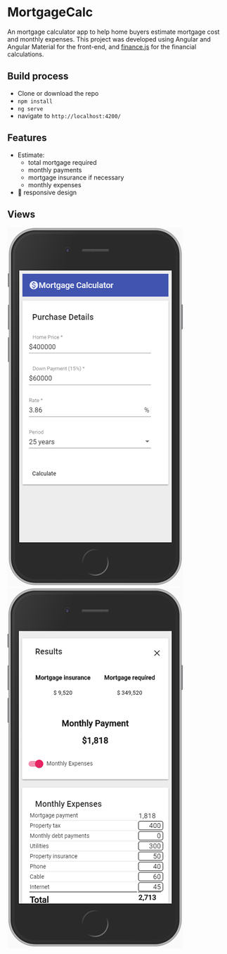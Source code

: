 # MortgageCalc

An mortgage calculator app to help home buyers estimate mortgage cost and monthly expenses. This project was developed using Angular and Angular Material for the front-end, and [finance.js](https://github.com/essamjoubori/finance.js) for the financial calculations.



## Build process

 - Clone or download the repo
 - `npm install`
 - `ng serve`
 - navigate to `http://localhost:4200/`
 
 
 
## Features

- Estimate:
  - total mortgage required
  - monthly payments
  - mortgage insurance if necessary
  - monthly expenses
- 📱 responsive design



## Views

![alt text](https://github.com/dpetla/ng-mortgage-calculator/blob/master/src/assets/screenshots/mortgage1_opt.png "mobile screenshot 1")  ![alt text](https://github.com/dpetla/ng-mortgage-calculator/blob/master/src/assets/screenshots/mortgage2_opt.png "mobile screenshot 2")
